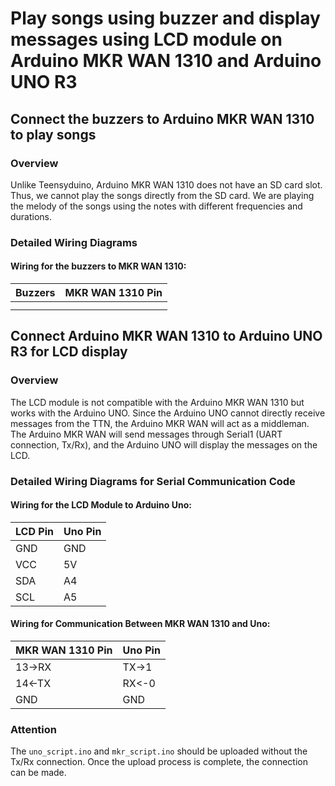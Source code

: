 # Play songs using buzzer and display messages using LCD module on Arduino MKR WAN 1310 and Arduino UNO R3

## Connect the buzzers to Arduino MKR WAN 1310 to play songs

### Overview
Unlike Teensyduino, Arduino MKR WAN 1310 does not have an SD card slot. Thus, we cannot play the songs directly from the SD card. We are playing the melody of the songs using the notes with different frequencies and durations.

### Detailed Wiring Diagrams

#### Wiring for the buzzers to MKR WAN 1310:

| **Buzzers** | **MKR WAN 1310 Pin** |
|-------------|----------------------|
|             |                      |
|             |                      |



## Connect Arduino MKR WAN 1310 to Arduino UNO R3 for LCD display

### Overview
The LCD module is not compatible with the Arduino MKR WAN 1310 but works with the Arduino UNO. Since the Arduino UNO cannot directly receive messages from the TTN, the Arduino MKR WAN will act as a middleman. The Arduino MKR WAN will send messages through Serial1 (UART connection, Tx/Rx), and the Arduino UNO will display the messages on the LCD.

### Detailed Wiring Diagrams for Serial Communication Code

#### Wiring for the LCD Module to Arduino Uno:

| **LCD Pin** | **Uno Pin** |
|-------------|-------------|
| GND         | GND         |
| VCC         | 5V          |
| SDA         | A4          |
| SCL         | A5          |

#### Wiring for Communication Between MKR WAN 1310 and Uno:

| **MKR WAN 1310 Pin** | **Uno Pin** |
|----------------------|-------------|
| 13->RX               | TX->1       |
| 14<-TX               | RX<-0       |
| GND                  | GND         |


### Attention
The ```uno_script.ino``` and ```mkr_script.ino``` should be uploaded without the Tx/Rx connection. Once the upload process is complete, the connection can be made.
  